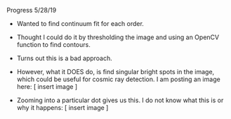 Progress 5/28/19
* Wanted to find continuum fit for each order.
* Thought I could do it by thresholding the image and using an OpenCV function to find contours.
* Turns out this is a bad approach.
* However, what it DOES do, is find singular bright spots in the image, which could be useful for cosmic ray detection. I am posting an image here: 
[ insert image ]

* Zooming into a particular dot gives us this. I do not know what this is or why it happens: 
[ insert image ]



